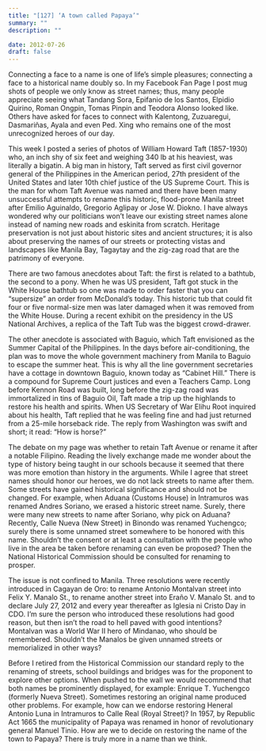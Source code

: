 ```yaml
---
title: "[127] ‘A town called Papaya’"
summary: ""
description: ""

date: 2012-07-26
draft: false
---
```


Connecting a face to a name is one of life’s simple pleasures; connecting a face to a historical name doubly so. In my Facebook Fan Page I post mug shots of people we only know as street names; thus, many people appreciate seeing what Tandang Sora, Epifanio de los Santos, Elpidio Quirino, Roman Ongpin, Tomas Pinpin and Teodora Alonso looked like. Others have asked for faces to connect with Kalentong, Zuzuaregui, Dasmariñas, Ayala and even Ped. Xing who remains one of the most unrecognized heroes of our day.

This week I posted a series of photos of William Howard Taft (1857-1930) who, an inch shy of six feet and weighing 340 lb at his heaviest, was literally a bigatin. A big man in history, Taft served as first civil governor general of the Philippines in the American period, 27th president of the United States and later 10th chief justice of the US Supreme Court. This is the man for whom Taft Avenue was named and there have been many unsuccessful attempts to rename this historic, flood-prone Manila street after Emilio Aguinaldo, Gregorio Aglipay or Jose W. Diokno. I have always wondered why our politicians won’t leave our existing street names alone instead of naming new roads and eskinita from scratch. Heritage preservation is not just about historic sites and ancient structures; it is also about preserving the names of our streets or protecting vistas and landscapes like Manila Bay, Tagaytay and the zig-zag road that are the patrimony of everyone.

There are two famous anecdotes about Taft: the first is related to a bathtub, the second to a pony. When he was US president, Taft got stuck in the White House bathtub so one was made to order faster that you can “supersize” an order from McDonald’s today. This historic tub that could fit four or five normal-size men was later damaged when it was removed from the White House. During a recent exhibit on the presidency in the US National Archives, a replica of the Taft Tub was the biggest crowd-drawer.

The other anecdote is associated with Baguio, which Taft envisioned as the Summer Capital of the Philippines. In the days before air-conditioning, the plan was to move the whole government machinery from Manila to Baguio to escape the summer heat. This is why all the line government secretaries have a cottage in downtown Baguio, known today as “Cabinet Hill.” There is a compound for Supreme Court justices and even a Teachers Camp. Long before Kennon Road was built, long before the zig-zag road was immortalized in tins of Baguio Oil, Taft made a trip up the highlands to restore his health and spirits. When US Secretary of War Elihu Root inquired about his health, Taft replied that he was feeling fine and had just returned from a 25-mile horseback ride. The reply from Washington was swift and short; it read: “How is horse?”

The debate on my page was whether to retain Taft Avenue or rename it after a notable Filipino. Reading the lively exchange made me wonder about the type of history being taught in our schools because it seemed that there was more emotion than history in the arguments. While I agree that street names should honor our heroes, we do not lack streets to name after them. Some streets have gained historical significance and should not be changed. For example, when Aduana (Customs House) in Intramuros was renamed Andres Soriano, we erased a historic street name. Surely, there were many new streets to name after Soriano, why pick on Aduana? Recently, Calle Nueva (New Street) in Binondo was renamed Yuchengco; surely there is some unnamed street somewhere to be honored with this name. Shouldn’t the consent or at least a consultation with the people who live in the area be taken before renaming can even be proposed? Then the National Historical Commission should be consulted for renaming to prosper.

The issue is not confined to Manila. Three resolutions were recently introduced in Cagayan de Oro: to rename Antonio Montalvan street into Felix Y. Manalo St., to rename another street into Eraño V. Manalo St. and to declare July 27, 2012 and every year thereafter as Iglesia ni Cristo Day in CDO. I’m sure the person who introduced these resolutions had good reason, but then isn’t the road to hell paved with good intentions? Montalvan was a World War II hero of Mindanao, who should be remembered. Shouldn’t the Manalos be given unnamed streets or memorialized in other ways?

Before I retired from the Historical Commission our standard reply to the renaming of streets, school buildings and bridges was for the proponent to explore other options. When pushed to the wall we would recommend that both names be prominently displayed, for example:  Enrique T. Yuchengco (formerly Nueva Street). Sometimes restoring an original name produced other problems. For example, how can we endorse restoring Heneral Antonio Luna in Intramuros to Calle Real (Royal Street)? In 1957, by Republic Act 1665 the municipality of Papaya was renamed in honor of revolutionary general Manuel Tinio. How are we to decide on restoring the name of the town to Papaya?  There is truly more in a name than we think.

